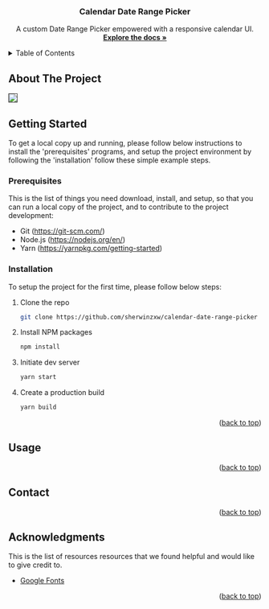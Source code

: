 <a name="readme-top"></a>

<!-- PROJECT LOGO -->
<br />
<div align="center">
  <h3 align="center">Calendar Date Range Picker</h3>

  <p align="center">
   A custom Date Range Picker empowered with a responsive calendar UI. 
    <br />
    <a href="https://github.com/NSWDAC/CCE-Qlik-Mashup"><strong>Explore the docs »</strong></a>
    <br />

  </p>
</div>

<!-- TABLE OF CONTENTS -->
<details>
  <summary>Table of Contents</summary>
  <ol>
    <li>
      <a href="#about-the-project">About The Project</a>
      <ul>
        <li><a href="#built-with">Built With</a></li>
      </ul>
    </li>
    <li>
      <a href="#getting-started">Getting Started</a>
      <ul>
        <li><a href="#prerequisites">Prerequisites</a></li>
        <li><a href="#installation">Installation</a></li>
      </ul>
    </li>
    <li><a href="#contact">Contact</a></li>
    <li><a href="#acknowledgments">Acknowledgments</a></li>
  </ol>
</details>

<!-- ABOUT THE PROJECT -->

## About The Project
<img src='[https://github.com/sherwinzxw/nmvm/blob/master/NMVM%20dashboard_UnitProfile.PNG](https://github-production-user-asset-6210df.s3.amazonaws.com/12377619/264319189-f014c5a4-0687-4d09-b29c-45292db95f3c.png)' style="border:1px solid #333;" />


      
<!--

<p align="right">(<a href="#readme-top">back to top</a>)</p>

### Built With

This section should list the major frameworks/libraries used to build the project.

- [![React][React.js]][React-url]
- [![NSW Design System][nsw-design-system]][nsw-design-system-url]

<p align="right">(<a href="#readme-top">back to top</a>)</p>

<!-- GETTING STARTED -->

## Getting Started

To get a local copy up and running, please follow below instructions to install the 'prerequisites' programs, and setup the project environment by following the 'installation' follow these simple example steps.

### Prerequisites

This is the list of things you need download, install, and setup, so that you can run a local copy of the project, and to contribute to the project development:

- Git (https://git-scm.com/)
- Node.js (https://nodejs.org/en/)
- Yarn (https://yarnpkg.com/getting-started)

### Installation

To setup the project for the first time, please follow below steps:

1. Clone the repo
   ```sh
   git clone https://github.com/sherwinzxw/calendar-date-range-picker
   ```
2. Install NPM packages
   ```sh
   npm install
   ```
3. Initiate dev server
   ```js
   yarn start
   ```
4. Create a production build
   ```js
   yarn build
   ```

<p align="right">(<a href="#readme-top">back to top</a>)</p>

<!-- USAGE EXAMPLES -->

## Usage

<p align="right">(<a href="#readme-top">back to top</a>)</p>

<!-- CONTACT -->

## Contact

<p align="right">(<a href="#readme-top">back to top</a>)</p>

<!-- ACKNOWLEDGMENTS -->

## Acknowledgments

This is the list of resources resources that we found helpful and would like to give credit to.

- [Google Fonts](https://fonts.google.com)

<p align="right">(<a href="#readme-top">back to top</a>)</p>

<!-- MARKDOWN LINKS & IMAGES -->
[React.js]: https://img.shields.io/badge/React-20232A?style=for-the-badge&logo=react&logoColor=61DAFB
[React-url]: https://reactjs.org/
[nsw-design-system]: https://img.shields.io/badge/CSS-NSW%20Design%20System-blue
[nsw-design-system-url]: https://digitalnsw.github.io/nsw-design-system/
